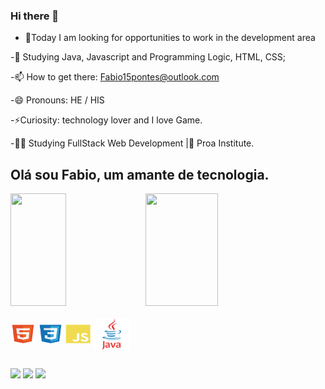 ### Hi there 👋


- 🔭Today I am looking for opportunities to work in the development area
 
-🌱 Studying Java, Javascript and Programming Logic, HTML, CSS;

-📫 How to get there: Fabio15pontes@outlook.com

-😄 Pronouns: HE / HIS

-⚡Curiosity: technology lover and I love Game.

-👩‍💻 Studying FullStack Web Development |💙 Proa Institute.

## Olá sou Fabio, um amante de tecnologia.

<div>
  
<img height="180em" width="42%" src="https://github-readme-stats.vercel.app/api?username=Henriquesantos12&show_icons=true&theme=transparent" />
<img height="180em" width="48%" src="https://github-readme-stats.vercel.app/api/top-langs/?username=Henriquesantos12&hide_progress=true&theme=transparent" />

</div>

  <div style="display: inline_block"><br>
    <img align="center" alt="Alan-HTML" height="30" width="40" src="https://raw.githubusercontent.com/devicons/devicon/master/icons/html5/html5-original.svg">
    <img align="center" alt="Alan-CSS" height="30" width="40" src="https://raw.githubusercontent.com/devicons/devicon/master/icons/css3/css3-original.svg">
    <img align="center" alt="Alan-Js" height="30" width="40" src="https://raw.githubusercontent.com/devicons/devicon/master/icons/javascript/javascript-plain.svg">
    <img align="center" alt="Joao-JAVA" height="50" width="60" src="https://raw.githubusercontent.com/devicons/devicon/master/icons/java/java-original-wordmark.svg">
</div>

##

<div>
  <a href="https://instagram.com/fb.b0y?igshid=YmMyMTA2M2Y=" target="_blank"><img src="https://img.shields.io/badge/-Instagram-%23E4405F?style =for-the- badge&logo=instagram&logoColor=white" target="_blank"></a>
<a href="https://"Fabio Fb#4724" target="_blank"></a>
  <a href = "mailto:fabiocaetano2603@gmail.com"><img src="https://img.shields.io/badge/-Gmail-%23333?style=for-the-badge&logo=gmail&logoColor=white" alvo ="_blank"></a>
  <a href="https://www.linkedin.com/in/fabio-caetano-375a7020b/" target="_blank"><img src="https://img.shields.io/badge/-LinkedIn- %230077B5?style=for-the-badge&logo=linkedin&logoColor=white" target="_blank"></a>
  
</div>


